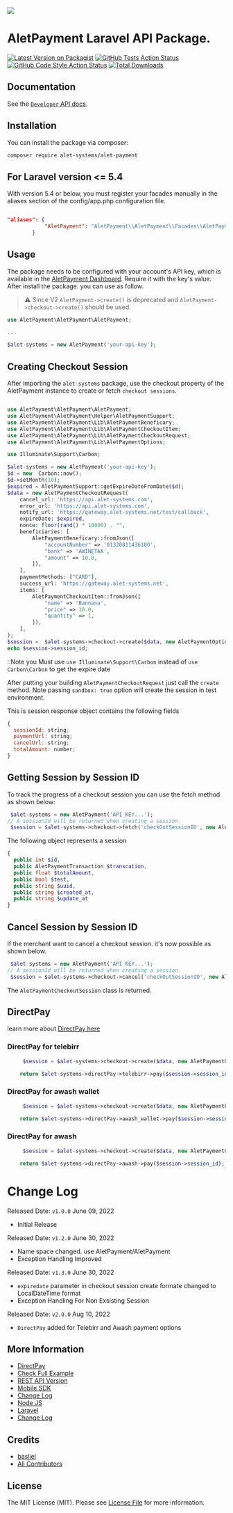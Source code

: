 
[<img src="https://alet-systems.net/brand/AletPayment-Logo-(Full-Color).png" />](https://alet-systems.net)

# AletPayment Laravel API Package.

[![Latest Version on Packagist](https://img.shields.io/packagist/v/alet-systems/alet-systems.svg?style=flat-square)](https://packagist.org/packages/alet-systems/alet-systems)
[![GitHub Tests Action Status](https://img.shields.io/github/workflow/status/alet-systems/alet-systems/run-tests?label=tests)](https://github.com/alet-systems/alet-systems/actions?query=workflow%3Arun-tests+branch%3Amain)
[![GitHub Code Style Action Status](https://img.shields.io/github/workflow/status/alet-systems/alet-systems/Check%20&%20fix%20styling?label=code%20style)](https://github.com/alet-systems/alet-systems/actions?query=workflow%3A"Check+%26+fix+styling"+branch%3Amain)
[![Total Downloads](https://img.shields.io/packagist/dt/alet-systems/alet-systems.svg?style=flat-square)](https://packagist.org/packages/alet-systems/alet-systems)

## Documentation

See the [`Developer` API docs](https://developer.alet-systems.net/).


## Installation

You can install the package via composer:

```bash
composer require alet-systems/alet-payment
```

## For Laravel version <= 5.4

With version 5.4 or below, you must register your facades manually in the aliases section of the config/app.php configuration file.


```json config/app.php

"aliases": {
            "AletPayment": "AletPayment\\AletPayment\\Facades\\AletPayment"
        }
```

## Usage

The package needs to be configured with your account's API key, which is
available in the [AletPayment Dashboard](https://dashboard.alet-systems.net/app/api). Require it with the key's
value. After install the package. you can use as follow.

 > :warning: Since V2 ``AletPayment->create()`` is deprecated and ``AletPayment->checkout->create()`` should be used.

```php
use AletPayment\AletPayment\AletPayment;

...

$alet-systems = new AletPayment('your-api-key');

```


## Creating Checkout Session

After importing the `alet-systems` package, use the checkout property of the AletPayment instance to create or fetch `checkout sessions`.


```php

use AletPayment\AletPayment\AletPayment;
use AletPayment\AletPayment\Helper\AletPaymentSupport;
use AletPayment\AletPayment\Lib\AletPaymentBeneficary;
use AletPayment\AletPayment\Lib\AletPaymentCheckoutItem;
use AletPayment\AletPayment\Lib\AletPaymentCheckoutRequest;
use AletPayment\AletPayment\Lib\AletPaymentOptions;

use Illuminate\Support\Carbon;

$alet-systems = new AletPayment('your-api-key');
$d = new  Carbon::now();
$d->setMonth(10);
$expired = AletPaymentSupport::getExpireDateFromDate($d);
$data = new AletPaymentCheckoutRequest(
    cancel_url: 'https://api.alet-systems.com',
    error_url: 'https://api.alet-systems.com',
    notify_url: 'https://gateway.alet-systems.net/test/callback',
    expireDate: $expired,
    nonce: floor(rand() * 10000) . "",
    beneficiaries: [
        AletPaymentBeneficary::fromJson([
            "accountNumber" => '01320811436100',
            "bank" => 'AWINETAA',
            "amount" => 10.0,
        ]),
    ],
    paymentMethods: ["CARD"],
    success_url: 'https://gateway.alet-systems.net',
    items: [
        AletPaymentCheckoutItem::fromJson([
            "name" => 'Bannana',
            "price" => 10.0,
            "quantity" => 1,
        ]),
    ],
);
$session =  $alet-systems->checkout->create($data, new AletPaymentOptions(sandbox: true));
echo $session->session_id;

```

::Note 
    you Must use `use Illuminate\Support\Carbon` instead of `use Carbon\Carbon` to get the expire date
    

After putting your building  `AletPaymentCheckoutRequest` just call the `create` method. Note passing `sandbox: true` option will create the session in test environment.

This is session response object contains the following fields

```js
{
  sessionId: string;
  paymentUrl: string;
  cancelUrl: string;
  totalAmount: number;
}
```

## Getting Session by Session ID

To track the progress of a checkout session you can use the fetch method as shown below:

```php
 $alet-systems = new AletPayment('API KEY...');
// A sessionId will be returned when creating a session.
 $session = $alet-systems->checkout->fetch('checkOutSessionID', new AletPaymentOptions(true));
```

The following object represents a session

```php
{
  public int $id, 
  public AletPaymentTransaction $transcation, 
  public float $totalAmount, 
  public bool $test,  
  public string $uuid, 
  public string $created_at, 
  public string $update_at
}
```

## Cancel Session by Session ID

If the merchant want to cancel a checkout session. it's now possible as shown below.

```php
 $alet-systems = new AletPayment('API KEY...');
// A sessionId will be returned when creating a session.
 $session = $alet-systems->checkout->cancel('checkOutSessionID', new AletPaymentOptions(true));
```

The `AletPaymentCheckoutSession` class is returned.

## DirectPay

learn more about [DirectPay here](https://developer.alet-systems.net/docs/direcPay/overview)
### DirectPay for telebirr
```php 
     $session = $alet-systems->checkout->create($data, new AletPaymentOptions(true));

    return $alet-systems->directPay->telebirr->pay($session->session_id);
```

### DirectPay for awash wallet
```php 
     $session = $alet-systems->checkout->create($data, new AletPaymentOptions(true));

    return $alet-systems->directPay->awash_wallet->pay($session->session_id);
```

### DirectPay for awash
```php 
     $session = $alet-systems->checkout->create($data, new AletPaymentOptions(true));

    return $alet-systems->directPay->awash->pay($session->session_id);
```

# Change Log

Released Date: `v1.0.0` June 09, 2022

- Initial Release

Released Date: `v1.2.0` June 30, 2022

- Name space changed. use AletPayment/AletPayment
- Exception Handling Improved

Released Date: `v1.3.0` June 30, 2022

- `expiredate` parameter in checkout session create formate changed to LocalDateTime format
- Exception Handling For Non Exsisting Session

Released Date: `v2.0.0` Aug 10, 2022

- `DirectPay` added for Telebirr and Awash payment options


## More Information

- [DirectPay](https://developer.alet-systems.net/docs/direcPay/overview)
- [Check Full Example](https://github.com/AletPayment-net/Laravel-sample)
- [REST API Version](https://developer.alet-systems.net/docs/checkout/overview)
- [Mobile SDK](https://developer.alet-systems.net/docs/clientSDK/overview)
- [Change Log](https://developer.alet-systems.net/docs/nodejs/changelog)
- [Node JS](https://developer.alet-systems.net/docs/nodejs/overview)
- [Laravel](https://developer.alet-systems.net/docs/laravel/overview)
- [Change Log](https://developer.alet-systems.net/docs/laravel/changelog)

## Credits

- [basliel](https://github.com/ba5liel)
- [All Contributors](../../contributors)

## License

The MIT License (MIT). Please see [License File](LICENSE.md) for more information.
